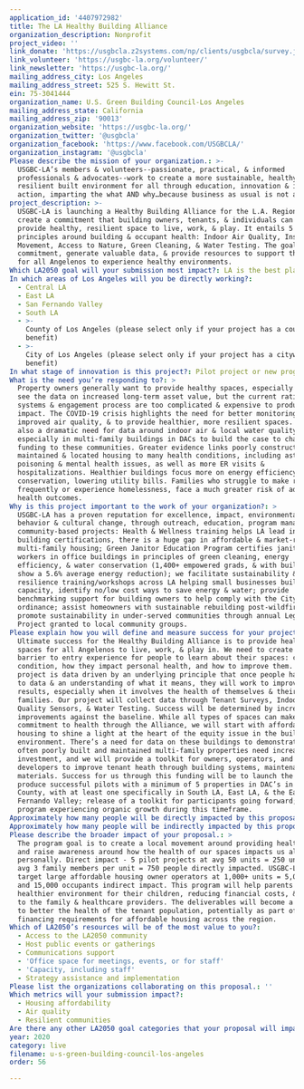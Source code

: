 ```yaml
---
application_id: '4407972982'
title: The LA Healthy Building Alliance
organization_description: Nonprofit
project_video: ''
link_donate: 'https://usgbcla.z2systems.com/np/clients/usgbcla/survey.jsp?surveyId=6&'
link_volunteer: 'https://usgbc-la.org/volunteer/'
link_newsletter: 'https://usgbc-la.org/'
mailing_address_city: Los Angeles
mailing_address_street: 525 S. Hewitt St.
ein: 75-3041444
organization_name: U.S. Green Building Council-Los Angeles
mailing_address_state: California
mailing_address_zip: '90013'
organization_website: 'https://usgbc-la.org/'
organization_twitter: '@usgbcla'
organization_facebook: 'https://www.facebook.com/USGBCLA/'
organization_instagram: '@usgbcla'
Please describe the mission of your organization.: >-
  USGBC-LA’s members & volunteers--passionate, practical, & informed
  professionals & advocates--work to create a more sustainable, healthy &
  resilient built environment for all through education, innovation & impactful
  action, imparting the what AND why…because business as usual is not an option.
project_description: >-
  USGBC-LA is launching a Healthy Building Alliance for the L.A. Region to
  create a commitment that building owners, tenants, & individuals can make to
  provide healthy, resilient space to live, work, & play. It entails 5 simple
  principles around building & occupant health: Indoor Air Quality, Inspire
  Movement, Access to Nature, Green Cleaning, & Water Testing. The goal: create
  commitment, generate valuable data, & provide resources to support the journey
  for all Angelenos to experience healthy environments.
Which LA2050 goal will your submission most impact?: LA is the best place to LIVE
In which areas of Los Angeles will you be directly working?:
  - Central LA
  - East LA
  - San Fernando Valley
  - South LA
  - >-
    County of Los Angeles (please select only if your project has a countywide
    benefit)
  - >-
    City of Los Angeles (please select only if your project has a citywide
    benefit)
In what stage of innovation is this project?: Pilot project or new program (testing or implementing a new idea)
What is the need you’re responding to?: >
  Property owners generally want to provide healthy spaces, especially when they
  see the data on increased long-term asset value, but the current rating
  systems & engagement process are too complicated & expensive to produce scaled
  impact. The COVID-19 crisis highlights the need for better monitoring systems,
  improved air quality, & to provide healthier, more resilient spaces. There is
  also a dramatic need for data around indoor air & local water quality,
  especially in multi-family buildings in DACs to build the case to channel
  funding to these communities. Greater evidence links poorly constructed,
  maintained & located housing to many health conditions, including asthma, lead
  poisoning & mental health issues, as well as more ER visits &
  hospitalizations. Healthier buildings focus more on energy efficiency & water
  conservation, lowering utility bills. Families who struggle to make rent, move
  frequently or experience homelessness, face a much greater risk of adverse
  health outcomes. 
Why is this project important to the work of your organization?: >
  USGBC-LA has a proven reputation for excellence, impact, environmental
  behavior & cultural change, through outreach, education, program management, &
  community-based projects: Health & Wellness training helps LA lead in healthy
  building certifications, there is a huge gap in affordable & market-rate
  multi-family housing; Green Janitor Education Program certifies janitorial
  workers in office buildings in principles of green cleaning, energy
  efficiency, & water conservation (1,400+ empowered grads, & with buildings
  show a 5.6% average energy reduction); we facilitate sustainability &
  resilience training/workshops across LA helping small businesses build
  capacity, identify no/low cost ways to save energy & water; provide
  benchmarking support for building owners to help comply with the City’s EBEWE
  ordinance; assist homeowners with sustainable rebuilding post-wildfires; &
  promote sustainability in under-served communities through annual Legacy
  Project granted to local community groups.
Please explain how you will define and measure success for your project.: >
  Ultimate success for the Healthy Building Alliance is to provide healthy
  spaces for all Angelenos to live, work, & play in. We need to create a low
  barrier to entry experience for people to learn about their spaces: current
  condition, how they impact personal health, and how to improve them. Our
  project is data driven by an underlying principle that once people have access
  to data & an understanding of what it means, they will work to improve the
  results, especially when it involves the health of themselves & their
  families. Our project will collect data through Tenant Surveys, Indoor Air
  Quality Sensors, & Water Testing. Success will be determined by incremental
  improvements against the baseline. While all types of spaces can make a
  commitment to health through the Alliance, we will start with affordable
  housing to shine a light at the heart of the equity issue in the built
  environment. There’s a need for data on these buildings to demonstrate that
  often poorly built and maintained multi-family properties need increased
  investment, and we will provide a toolkit for owners, operators, and
  developers to improve tenant heath through building systems, maintenance, and
  materials. Success for us through this funding will be to launch the program;
  produce successful pilots with a minimum of 5 properties in DAC’s in LA
  County, with at least one specifically in South LA, East LA, & the Eastern San
  Fernando Valley; release of a toolkit for participants going forward; & the
  program experiencing organic growth during this timeframe. 
Approximately how many people will be directly impacted by this proposal?: '750'
Approximately how many people will be indirectly impacted by this proposal?: '15000'
Please describe the broader impact of your proposal.: >
  The program goal is to create a local movement around providing healthy space
  and raise awareness around how the health of our spaces impacts us all
  personally. Direct impact - 5 pilot projects at avg 50 units = 250 units at
  avg 3 family members per unit = 750 people directly impacted. USGBC-LA will
  target large affordable housing owner operators at 1,000+ units = 5,000 units
  and 15,000 occupants indirect impact. This program will help parents provide a
  healthier environment for their children, reducing financial costs, & burden
  to the family & healthcare providers. The deliverables will become a toolkit
  to better the health of the tenant population, potentially as part of
  financing requirements for affordable housing across the region. 
Which of LA2050’s resources will be of the most value to you?:
  - Access to the LA2050 community
  - Host public events or gatherings
  - Communications support
  - 'Office space for meetings, events, or for staff'
  - 'Capacity, including staff'
  - Strategy assistance and implementation
Please list the organizations collaborating on this proposal.: ''
Which metrics will your submission impact?:
  - Housing affordability
  - Air quality
  - Resilient communities
Are there any other LA2050 goal categories that your proposal will impact?: []
year: 2020
category: live
filename: u-s-green-building-council-los-angeles
order: 56

---
```

